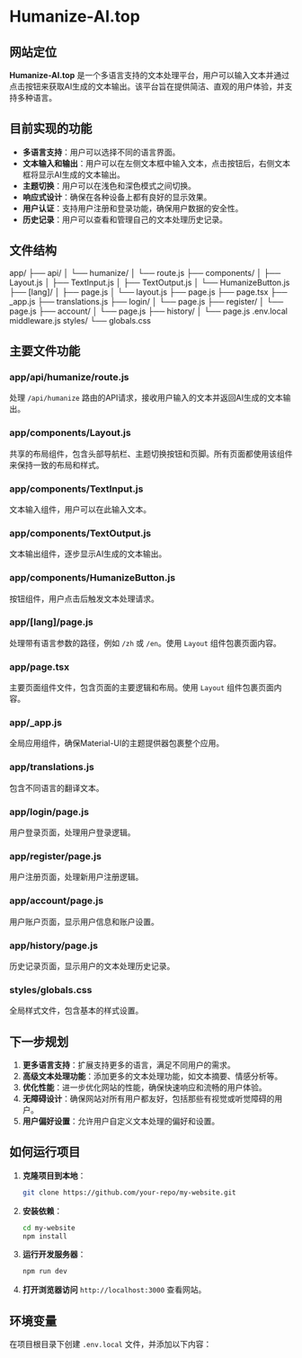 # Humanize-AI.top

## 网站定位
**Humanize-AI.top** 是一个多语言支持的文本处理平台，用户可以输入文本并通过点击按钮来获取AI生成的文本输出。该平台旨在提供简洁、直观的用户体验，并支持多种语言。

## 目前实现的功能
- **多语言支持**：用户可以选择不同的语言界面。
- **文本输入和输出**：用户可以在左侧文本框中输入文本，点击按钮后，右侧文本框将显示AI生成的文本输出。
- **主题切换**：用户可以在浅色和深色模式之间切换。
- **响应式设计**：确保在各种设备上都有良好的显示效果。
- **用户认证**：支持用户注册和登录功能，确保用户数据的安全性。
- **历史记录**：用户可以查看和管理自己的文本处理历史记录。

## 文件结构
app/
├── api/
│   └── humanize/
│       └── route.js
├── components/
│   ├── Layout.js
│   ├── TextInput.js
│   ├── TextOutput.js
│   └── HumanizeButton.js
├── [lang]/
│   ├── page.js
│   └── layout.js
├── page.js
├── page.tsx
├── _app.js
├── translations.js
├── login/
│   └── page.js
├── register/
│   └── page.js
├── account/
│   └── page.js
├── history/
│   └── page.js
.env.local
middleware.js
styles/
└── globals.css

## 主要文件功能

### app/api/humanize/route.js
处理 `/api/humanize` 路由的API请求，接收用户输入的文本并返回AI生成的文本输出。

### app/components/Layout.js
共享的布局组件，包含头部导航栏、主题切换按钮和页脚。所有页面都使用该组件来保持一致的布局和样式。

### app/components/TextInput.js
文本输入组件，用户可以在此输入文本。

### app/components/TextOutput.js
文本输出组件，逐步显示AI生成的文本输出。

### app/components/HumanizeButton.js
按钮组件，用户点击后触发文本处理请求。

### app/[lang]/page.js
处理带有语言参数的路径，例如 `/zh` 或 `/en`。使用 `Layout` 组件包裹页面内容。

### app/page.tsx
主要页面组件文件，包含页面的主要逻辑和布局。使用 `Layout` 组件包裹页面内容。

### app/_app.js
全局应用组件，确保Material-UI的主题提供器包裹整个应用。

### app/translations.js
包含不同语言的翻译文本。

### app/login/page.js
用户登录页面，处理用户登录逻辑。

### app/register/page.js
用户注册页面，处理新用户注册逻辑。

### app/account/page.js
用户账户页面，显示用户信息和账户设置。

### app/history/page.js
历史记录页面，显示用户的文本处理历史记录。

### styles/globals.css
全局样式文件，包含基本的样式设置。

## 下一步规划

1. **更多语言支持**：扩展支持更多的语言，满足不同用户的需求。
2. **高级文本处理功能**：添加更多的文本处理功能，如文本摘要、情感分析等。
3. **优化性能**：进一步优化网站的性能，确保快速响应和流畅的用户体验。
4. **无障碍设计**：确保网站对所有用户都友好，包括那些有视觉或听觉障碍的用户。
5. **用户偏好设置**：允许用户自定义文本处理的偏好和设置。

## 如何运行项目

1. **克隆项目到本地**：
   ```bash
   git clone https://github.com/your-repo/my-website.git
   ```

2. **安装依赖**：
   ```bash
   cd my-website
   npm install
   ```

3. **运行开发服务器**：
   ```bash
   npm run dev
   ```

4. **打开浏览器访问** `http://localhost:3000` 查看网站。

## 环境变量

在项目根目录下创建 `.env.local` 文件，并添加以下内容：